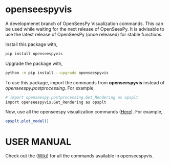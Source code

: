 # openseespyvis
A developmenet branch of OpenSeesPy Visualization commands. This can be used while waiting for the next release of OpenSeesPy.
It is advisable to use the latest release of OpenSeesPy (once released) for stable functions.

Install this package with,
```bash
pip install openseespyvis
```

Upgrade the package with,
```bash
python -m pip install --upgrade openseespyvis
```

To use this package, import the commands from **openseespyvis** instead of *openseespy.postprocessing*. For example,

```bash
# import openseespy.postprocessing.Get_Rendering as opsplt
import openseespyvis.Get_Rendering as opsplt
```

Now, use all the openseespy visualization commands ([Here](https://openseespydoc.readthedocs.io/en/latest/src/plotcmds.html)). For example,

```bash
opsplt.plot_model()
```

# USER MANUAL
Check out the ([Wiki](https://github.com/u-anurag/openseespyvis/wiki)) for all the commands available in openseespyvis.
